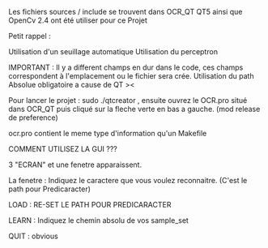 Les fichiers sources / include se trouvent dans OCR_QT
QT5 ainsi que OpenCv 2.4 ont été utiliser pour ce Projet

Petit rappel :

Utilisation d'un seuillage automatique
Utilisation du perceptron



IMPORTANT : Il y a different champs en dur dans le code, ces champs correspondent à l'emplacement ou le fichier sera crée.
Utilisation du path Absolue obligatoire a cause de QT ><

Pour lancer le projet : sudo ./qtcreator , ensuite ouvrez le OCR.pro situé dans OCR_QT puis cliqué sur la fleche verte en bas a gauche. (mod release de preference)

ocr.pro contient le meme type d'information qu'un Makefile

COMMENT UTILISEZ LA GUI ???

3 "ECRAN" et une fenetre apparaissent.

La fenetre : Indiquez le caractere que vous voulez reconnaitre.
(C'est le path pour Predicaracter)

LOAD : RE-SET LE PATH POUR PREDICARACTER

LEARN : Indiquez le chemin absolu de vos sample_set 

QUIT  : obvious
